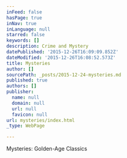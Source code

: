 ```yaml
---
inFeed: false
hasPage: true
inNav: true
inLanguage: null
starred: false
keywords: []
description: Crime and Mystery
datePublished: '2015-12-26T16:09:09.852Z'
dateModified: '2015-12-26T16:08:52.573Z'
title: Mysteries
author: []
sourcePath: _posts/2015-12-24-mysteries.md
published: true
authors: []
publisher:
  name: null
  domain: null
  url: null
  favicon: null
url: mysteries/index.html
_type: WebPage

---
```

Mysteries: Golden-Age Classics